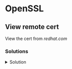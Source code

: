 # OpenSSL

## View remote cert

View the cert from *redhat.com*

### Solutions

<details><summary>Solution</summary>

```shell
openssl s_client -connect redhat.com:443  | openssl x509 -text -noout
```

</details>
